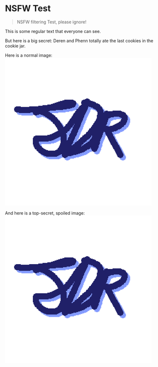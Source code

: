 # NSFW Test 
> NSFW filtering Test, please ignore!

This is some regular text that everyone can see.

But here is a big secret: <span class="spoiler">Deren and Phenn totally ate the last cookies in the cookie jar.</span>

Here is a normal image:
![A picture of my logo](/Images/jdr.png)

And here is a top-secret, spoiled image:
![A picture of a secret version of my logo](/Images/jdr.png#spoiler)